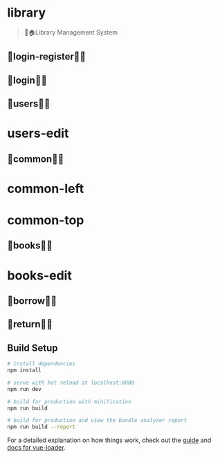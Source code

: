 # library

> 🖖🏠Library Management System

## 🌸login-register🌸🖖

## 🌸login🌸🖖

## 🌸users🌸🖖

  # users-edit

## 🌸common🌸🖖

  # common-left

  # common-top

## 🌸books🌸🖖

  # books-edit

## 🌸borrow🌸🖖

## 🌸return🌸🖖

## Build Setup
``` bash
# install dependencies
npm install

# serve with hot reload at localhost:8080
npm run dev

# build for production with minification
npm run build

# build for production and view the bundle analyzer report
npm run build --report
```

For a detailed explanation on how things work, check out the [guide](http://vuejs-templates.github.io/webpack/) and [docs for vue-loader](http://vuejs.github.io/vue-loader).
